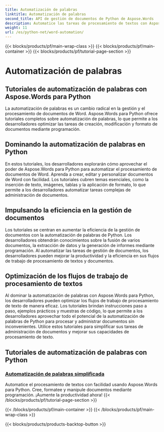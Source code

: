 ```yaml
---
title: Automatización de palabras
linktitle: Automatización de palabras
second_title: API de gestión de documentos de Python de Aspose.Words
description: Automatice las tareas de procesamiento de textos con Aspose.Words para Python. Agilice la gestión de documentos y aumente la eficiencia en la automatización de textos.
weight: 11
url: /es/python-net/word-automation/
---
```


{{< blocks/products/pf/main-wrap-class >}}
{{< blocks/products/pf/main-container >}}
{{< blocks/products/pf/tutorial-page-section >}}

# Automatización de palabras

## Tutoriales de automatización de palabras con Aspose.Words para Python

La automatización de palabras es un cambio radical en la gestión y el procesamiento de documentos de Word. Aspose.Words para Python ofrece tutoriales completos sobre automatización de palabras, lo que permite a los desarrolladores optimizar las tareas de creación, modificación y formato de documentos mediante programación.

## Dominando la automatización de palabras en Python

En estos tutoriales, los desarrolladores explorarán cómo aprovechar el poder de Aspose.Words para Python para automatizar el procesamiento de documentos de Word. Aprenda a crear, editar y personalizar documentos de Word con facilidad. Los tutoriales cubren temas esenciales, como la inserción de texto, imágenes, tablas y la aplicación de formato, lo que permite a los desarrolladores automatizar tareas complejas de administración de documentos.

## Impulsando la eficiencia en la gestión de documentos

Los tutoriales se centran en aumentar la eficiencia de la gestión de documentos con la automatización de palabras de Python. Los desarrolladores obtendrán conocimientos sobre la fusión de varios documentos, la extracción de datos y la generación de informes mediante programación. Al automatizar las tareas de gestión de documentos, los desarrolladores pueden mejorar la productividad y la eficiencia en sus flujos de trabajo de procesamiento de textos y documentos.

## Optimización de los flujos de trabajo de procesamiento de textos

Al dominar la automatización de palabras con Aspose.Words para Python, los desarrolladores pueden optimizar los flujos de trabajo de procesamiento de texto de manera eficaz. Los tutoriales brindan instrucciones paso a paso, ejemplos prácticos y muestras de código, lo que permite a los desarrolladores aprovechar todo el potencial de la automatización de palabras de Python para procesar y administrar documentos sin inconvenientes. Utilice estos tutoriales para simplificar sus tareas de administración de documentos y mejorar sus capacidades de procesamiento de texto.

## Tutoriales de automatización de palabras con Python
### [Automatización de palabras simplificada](./word-automation-made-easy/)
Automatice el procesamiento de textos con facilidad usando Aspose.Words para Python. Cree, formatee y manipule documentos mediante programación. ¡Aumente la productividad ahora!
{{< /blocks/products/pf/tutorial-page-section >}}

{{< /blocks/products/pf/main-container >}}
{{< /blocks/products/pf/main-wrap-class >}}

{{< blocks/products/products-backtop-button >}}
